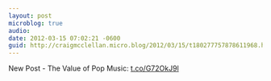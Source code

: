 ```yaml
---
layout: post
microblog: true
audio: 
date: 2012-03-15 07:02:21 -0600
guid: http://craigmcclellan.micro.blog/2012/03/15/t180277757878611968.html
---
```

New Post - The Value of Pop Music: [t.co/G72OkJ9l](http://t.co/G72OkJ9l)
